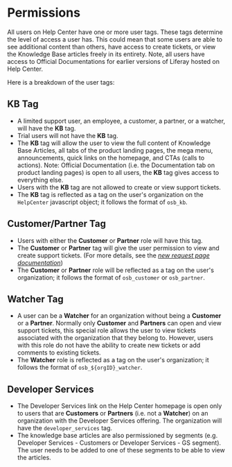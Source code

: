 # Permissions

All users on Help Center have one or more user tags. These tags determine the level of access a user has. This could mean that some users are able to see additional content than others, have access to create tickets, or view the Knowledge Base articles freely in its entirety. Note, all users have access to Official Documentations for earlier versions of Liferay hosted on Help Center.

Here is a breakdown of the user tags:

## KB Tag

-   A limited support user, an employee, a customer, a partner, or a watcher, will have the **KB** tag.
-   Trial users will not have the **KB** tag.
-   The **KB** tag will allow the user to view the full content of Knowledge Base Articles, all tabs of the product landing pages, the mega menu, announcements, quick links on the homepage, and CTAs (calls to actions). Note: Official Documentation (i.e. the Documentation tab on product landing pages) is open to all users, the **KB** tag gives access to everything else.
-   Users with the **KB** tag are not allowed to create or view support tickets.
-   The **KB** tag is reflected as a tag on the user's organization on the `HelpCenter` javascript object; it follows the format of `osb_kb`.

## Customer/Partner Tag

-   Users with either the **Customer** or **Partner** role will have this tag.
-   The **Customer** or **Partner** tag will give the user permission to view and create support tickets. (For more details, see the _[new request page documentation](./new_request_page.md)_)
-   The **Customer** or **Partner** role will be reflected as a tag on the user's organization; it follows the format of `osb_customer` or `osb_partner`.

## Watcher Tag

-   A user can be a **Watcher** for an organization without being a **Customer** or a **Partner**. Normally only **Customer** and **Partners** can open and view support tickets, this special role allows the user to view tickets associated with the organization that they belong to. However, users with this role do not have the ability to create new tickets or add comments to existing tickets.
-   The **Watcher** role is reflected as a tag on the user's organization; it follows the format of `osb_${orgID}_watcher`.

## Developer Services

-   The Developer Services link on the Help Center homepage is open only to users that are **Customers** or **Partners** (i.e. not a **Watcher**) on an organization with the Developer Services offering. The organization will have the `developer_services` tag.
-   The knowledge base articles are also permissioned by segments (e.g. Developer Services - Customers or Developer Services - GS segment). The user needs to be added to one of these segments to be able to view the articles.
